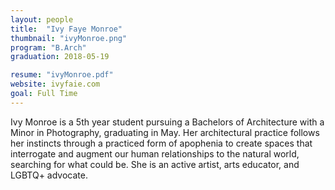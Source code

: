 ```yaml
---
layout: people
title:  "Ivy Faye Monroe"
thumbnail: "ivyMonroe.png"
program: "B.Arch"
graduation: 2018-05-19

resume: "ivyMonroe.pdf"
website: ivyfaie.com
goal: Full Time
---
```

Ivy Monroe is a 5th year student pursuing a Bachelors of Architecture with a Minor in Photography, graduating in May. Her architectural practice follows her instincts through a practiced form of apophenia to create spaces that interrogate and augment our human relationships to the natural world, searching for what could be. She is an active artist, arts educator, and LGBTQ+ advocate.
